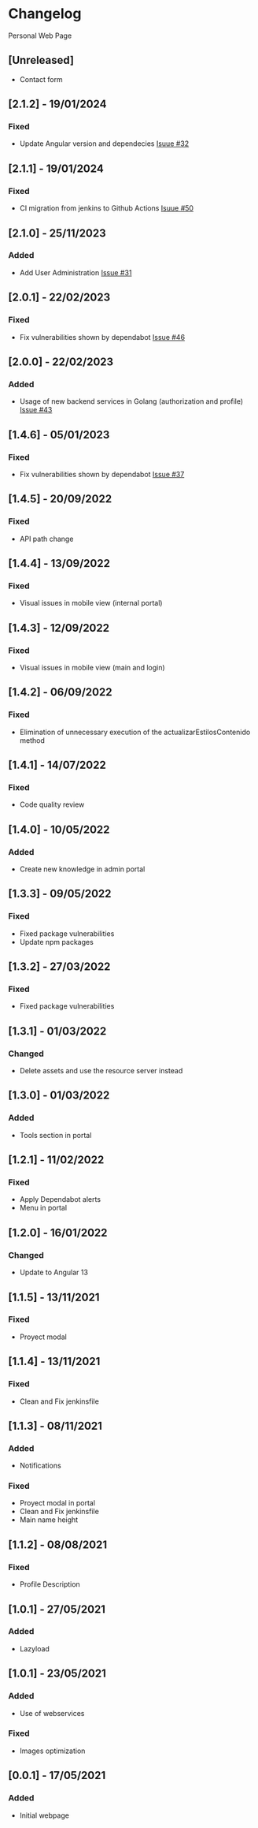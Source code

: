 # Changelog
Personal Web Page

## [Unreleased]
- Contact form

## [2.1.2] - 19/01/2024
### Fixed
- Update Angular version and dependecies [Isuue #32](https://github.com/lumialvarez/personal-website/issues/32)

## [2.1.1] - 19/01/2024
### Fixed
- CI migration from jenkins to Github Actions [Isuue #50](https://github.com/lumialvarez/personal-website/issues/50)

## [2.1.0] - 25/11/2023
### Added
- Add User Administration [Issue #31](https://github.com/lumialvarez/personal-website/issues/31)

## [2.0.1] - 22/02/2023
### Fixed
- Fix vulnerabilities shown by dependabot [Issue #46](https://github.com/lumialvarez/personal-website/issues/46)

## [2.0.0] - 22/02/2023
### Added
- Usage of new backend services in Golang (authorization and profile) [Issue #43](https://github.com/lumialvarez/personal-website/issues/43)

## [1.4.6] - 05/01/2023
### Fixed
- Fix vulnerabilities shown by dependabot [Issue #37](https://github.com/lumialvarez/personal-website/issues/37)

## [1.4.5] - 20/09/2022
### Fixed
- API path change

## [1.4.4] - 13/09/2022
### Fixed
- Visual issues in mobile view (internal portal)

## [1.4.3] - 12/09/2022
### Fixed
- Visual issues in mobile view (main and login)

## [1.4.2] - 06/09/2022
### Fixed
- Elimination of unnecessary execution of the actualizarEstilosContenido method

## [1.4.1] - 14/07/2022
### Fixed
- Code quality review

## [1.4.0] - 10/05/2022
### Added
- Create new knowledge in admin portal

## [1.3.3] - 09/05/2022
### Fixed
- Fixed package vulnerabilities
- Update npm packages

## [1.3.2] - 27/03/2022
### Fixed
- Fixed package vulnerabilities

## [1.3.1] - 01/03/2022
### Changed
- Delete assets and use the resource server instead

## [1.3.0] - 01/03/2022
### Added
- Tools section in portal

## [1.2.1] - 11/02/2022
### Fixed
- Apply Dependabot alerts
- Menu in portal

## [1.2.0] - 16/01/2022
### Changed
- Update to Angular 13

## [1.1.5] - 13/11/2021
### Fixed
- Proyect modal

## [1.1.4] - 13/11/2021
### Fixed
- Clean and Fix jenkinsfile

## [1.1.3] - 08/11/2021
### Added
- Notifications

### Fixed
- Proyect modal in portal
- Clean and Fix jenkinsfile
- Main name height

## [1.1.2] - 08/08/2021
### Fixed
- Profile Description

## [1.0.1] - 27/05/2021
### Added
- Lazyload

## [1.0.1] - 23/05/2021
### Added
- Use of webservices

### Fixed
- Images optimization

## [0.0.1] - 17/05/2021
### Added
- Initial webpage
